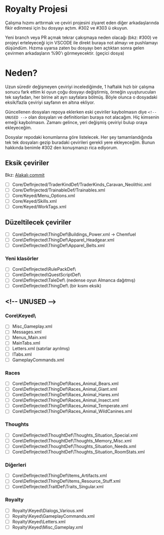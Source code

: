 # Royalty Projesi

Çalışma hızımı arttırmak ve çeviri projesini ziyaret eden diğer arkadaşlarında fikir edinmesi için bu dosyayı açtım. #302 ve #303 ü okuyun.

Yeni branch veya PR açmak tekrar çakışmaya neden olacağı (bkz: #300) ve projeyi erteleyeceği için VSCODE ile direkt buraya not almayı ve pushlamayı düşündüm. Hızıma uyarsa zaten bu dosyayı ben açtıktan sonra gelen çevirmen arkadaşların %90'ı görmeyecektir. (geçici dosya)

# Neden?

Uzun süredir değişmeyen çeviriyi incelediğimde, 1 haftalık hızlı bir çalışma sonucu fark ettim ki oyun çoğu dosyayı değiştirmiş, örneğin uyuşturucuları tek sayfadan, her birine ait ayrı sayfalara bölmüş. Böyle olunca o dosyadaki eksik/fazla çeviriyi sayfanın en altına ekliyor.

Güncellenen dosyaları repoya eklerken eski çeviriler kaybolmasın diye ```<!-- UNUSED -->``` olan dosyaları ve definitionları buraya not alacağım. Hiç kimsenin emeği kaybolmasın. Zamanı gelince, yeri değişmiş çeviriyi bulup oraya ekleyeceğim.

Dosyalar repodaki konumlarına göre listelecek. Her şey tamamlandığında tek tek dosyaları gezip buradaki çevirileri gerekli yere ekleyeceğim. Bunun hakkında benimle #302 den konuşmanızı rica ediyorum.

## Eksik çeviriler

Bkz: [Alakalı commit](https://github.com/Ludeon/RimWorld-Turkish/commit/e96797bad0e3eac7fdc6ad2ecaa83c036b3e6c7f)

- [ ] Core/DefInjected/TraderKindDef/TraderKinds_Caravan_Neolithic.xml
- [ ] Core/DefInjected/TrainableDef/Trainables.xml
- [ ] Core/Keyed/Menu_Options.xml
- [ ] Core/Keyed/Skills.xml
- [ ] Core/Keyed/WorkTags.xml

## Düzeltilecek çeviriler

- [ ] Core\DefInjected\ThingDef\Buildings_Power.xml -> Chemfuel
- [ ] Core\DefInjected\ThingDef\Apparel_Headgear.xml
- [ ] Core\DefInjected\ThingDef\Apparel_Belts.xml

### Yeni klasörler

- [ ] Core\DefInjected\RulePackDef\
- [ ] Core\DefInjected\QuestScriptDef\
- [ ] Core\DefInjected\TaleDef\ (nedense oyun Almanca dağıtmış)
- [ ] Core\DefInjected\ThingDef\ (bir kısmı eksik)

## \<!-- UNUSED -->

### Core\Keyed\

- [ ] Misc_Gameplay.xml
- [ ] Messages.xml
- [ ] Menus_Main.xml
- [ ] MainTabs.xml
- [ ] Letters.xml (satırlar ayrılmış)
- [ ] ITabs.xml
- [ ] GameplayCommands.xml

### Races

- [ ] Core\DefInjected\ThingDef\Races_Animal_Bears.xml
- [ ] Core\DefInjected\ThingDef\Races_Animal_Giant.xml
- [ ] Core\DefInjected\ThingDef\Races_Animal_Hares.xml
- [ ] Core\DefInjected\ThingDef\Races_Animal_Insect.xml
- [ ] Core\DefInjected\ThingDef\Races_Animal_Temperate.xml
- [ ] Core\DefInjected\ThingDef\Races_Animal_WildCanines.xml

### Thoughts

- [ ] Core\DefInjected\ThoughtDef\Thoughts_Situation_Special.xml
- [ ] Core\DefInjected\ThoughtDef\Thoughts_Memory_Misc.xml
- [ ] Core\DefInjected\ThoughtDef\Thoughts_Situation_Needs.xml
- [ ] Core\DefInjected\ThoughtDef\Thoughts_Situation_RoomStats.xml

### Diğerleri

- [ ] Core\DefInjected\ThingDef\Items_Artifacts.xml
- [ ] Core\DefInjected\ThingDef\Items_Resource_Stuff.xml
- [ ] Core\DefInjected\TraitDef\Traits_Singular.xml

### Royalty

- [ ] Royalty\Keyed\Dialogs_Various.xml
- [ ] Royalty\Keyed\GameplayCommands.xml
- [ ] Royalty\Keyed\Letters.xml
- [ ] Royalty\Keyed\Misc_Gameplay.xml

